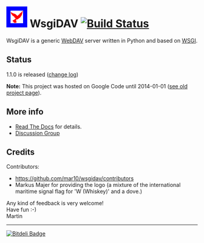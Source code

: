 # ![logo](logo.png?raw=true) WsgiDAV [![Build Status](https://travis-ci.org/mar10/wsgidav.png?branch=master)](https://travis-ci.org/mar10/wsgidav)

WsgiDAV is a generic [WebDAV](http://www.ietf.org/rfc/rfc4918.txt) server 
written in Python and based on [WSGI](http://www.python.org/dev/peps/pep-0333/).


## Status

1.1.0 is released 
([change log](CHANGELOG.md))

**Note:** This project was hosted on Google Code until 2014-01-01 ([see old project page](https://code.google.com/p/wsgidav/)).


## More info

  * [Read The Docs](http://wsgidav.rtfd.org) for details.
  * [Discussion Group](https://groups.google.com/forum/#!forum/wsgidav)


## Credits

Contributors:

  * <https://github.com/mar10/wsgidav/contributors>
  * Markus Majer for providing the logo (a mixture of the international 
    maritime signal flag for 'W (Whiskey)' and a dove.)


Any kind of feedback is very welcome!<br>
Have fun  :-)<br>
Martin

----

[![Bitdeli Badge](https://d2weczhvl823v0.cloudfront.net/mar10/wsgidav/trend.png)](https://bitdeli.com/free "Bitdeli Badge")
